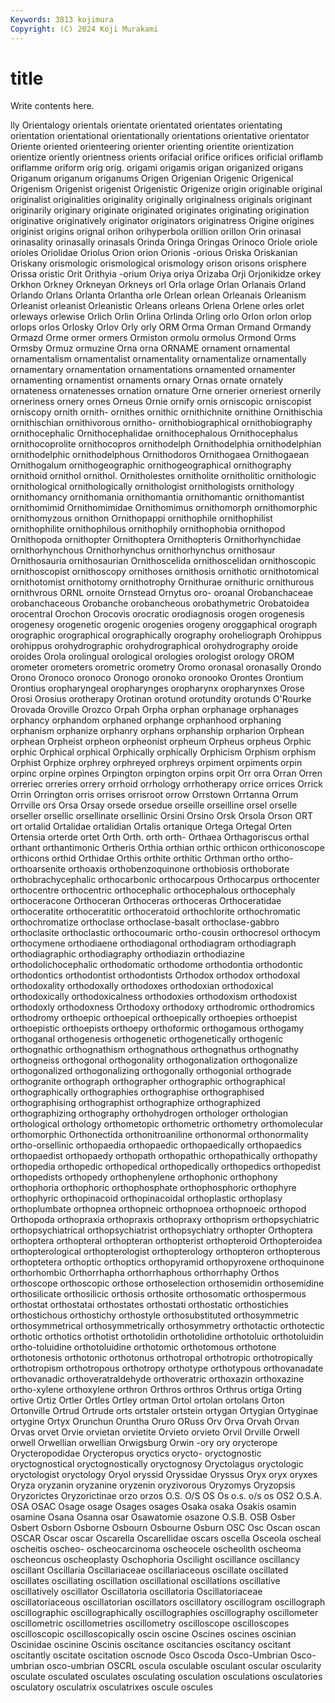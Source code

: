 ```yaml
---
Keywords: 3813 kojimura
Copyright: (C) 2024 Koji Murakami
---
```


# title

Write contents here.



lly Orientalogy orientals
orientate orientated orientates orientating orientation orientational orientationally orientations orientative orientator
Oriente oriented orienteering orienter orienting orientite orientization orientize oriently orientness
orients orifacial orifice orifices orificial oriflamb oriflamme oriform orig orig.
origami origamis origan origanized origans Origanum origanum origanums Origen Origenian
Origenic Origenical Origenism Origenist origenist Origenistic Origenize origin originable original
originalist originalities originality originally originalness originals originant originarily originary originate
originated originates originating origination originative originatively originator originators originatress Origine
origines originist origins orignal orihon orihyperbola orillion orillon Orin orinasal
orinasality orinasally orinasals Orinda Oringa Oringas Orinoco Oriole oriole orioles
Oriolidae Oriolus Orion orion Orionis -orious Oriska Oriskanian Oriskany orismologic
orismological orismology orison orisons orisphere Orissa oristic Orit Orithyia -orium
Oriya oriya Orizaba Orji Orjonikidze orkey Orkhon Orkney Orkneyan Orkneys
orl Orla orlage Orlan Orlanais Orland Orlando Orlans Orlanta Orlantha
orle Orlean orlean Orleanais Orleanism Orleanist orleanist Orleanistic Orleans orleans
Orlena Orlene orles orlet orleways orlewise Orlich Orlin Orlina Orlinda
Orling orlo Orlon orlon orlop orlops orlos Orlosky Orlov Orly
orly ORM Orma Orman Ormand Ormandy Ormazd Orme ormer ormers
Ormiston ormolu ormolus Ormond Orms Ormsby Ormuz ormuzine Orna orna
ORNAME ornament ornamental ornamentalism ornamentalist ornamentality ornamentalize ornamentally ornamentary ornamentation
ornamentations ornamented ornamenter ornamenting ornamentist ornaments ornary Ornas ornate ornately
ornateness ornatenesses ornation ornature Orne ornerier orneriest ornerily orneriness ornery
ornes Orneus Ornie ornify ornis orniscopic orniscopist orniscopy ornith ornith-
ornithes ornithic ornithichnite ornithine Ornithischia ornithischian ornithivorous ornitho- ornithobiographical ornithobiography
ornithocephalic Ornithocephalidae ornithocephalous Ornithocephalus ornithocoprolite ornithocopros ornithodelph Ornithodelphia ornithodelphian ornithodelphic
ornithodelphous Ornithodoros Ornithogaea Ornithogaean Ornithogalum ornithogeographic ornithogeographical ornithography ornithoid ornithol
ornithol. Ornitholestes ornitholite ornitholitic ornithologic ornithological ornithologically ornithologist ornithologists ornithology
ornithomancy ornithomania ornithomantia ornithomantic ornithomantist ornithomimid Ornithomimidae Ornithomimus ornithomorph ornithomorphic
ornithomyzous ornithon Ornithopappi ornithophile ornithophilist ornithophilite ornithophilous ornithophily ornithophobia ornithopod
Ornithopoda ornithopter Ornithoptera Ornithopteris Ornithorhynchidae ornithorhynchous Ornithorhynchus ornithorhynchus ornithosaur Ornithosauria
ornithosaurian Ornithoscelida ornithoscelidan ornithoscopic ornithoscopist ornithoscopy ornithoses ornithosis ornithotic ornithotomical
ornithotomist ornithotomy ornithotrophy Ornithurae ornithuric ornithurous ornithvrous ORNL ornoite Ornstead
Ornytus oro- oroanal Orobanchaceae orobanchaceous Orobanche orobancheous orobathymetric Orobatoidea orocentral
Orochon Orocovis orocratic orodiagnosis orogen orogenesis orogenesy orogenetic orogenic orogenies
orogeny oroggaphical orograph orographic orographical orographically orography oroheliograph Orohippus orohippus
orohydrographic orohydrographical orohydrography oroide oroides Orola orolingual orological orologies orologist
orology OROM orometer orometers orometric orometry Oromo oronasal oronasally Orondo
Orono Oronoco oronoco Oronogo oronoko oronooko Orontes Orontium Orontius oropharyngeal
oropharynges oropharynx oropharynxes Orose Orosi Orosius orotherapy Orotinan orotund orotundity
orotunds O'Rourke Orovada Oroville Orozco Orpah Orpha orphan orphanage orphanages
orphancy orphandom orphaned orphange orphanhood orphaning orphanism orphanize orphanry orphans
orphanship orpharion Orphean orphean Orpheist orpheon orpheonist orpheum Orpheus orpheus
Orphic orphic Orphical orphical Orphically orphically Orphicism Orphism orphism Orphist
Orphize orphrey orphreyed orphreys orpiment orpiments orpin orpinc orpine orpines
Orpington orpington orpins orpit Orr orra Orran Orren orreriec orreries
orrery orrhoid orrhology orrhotherapy orrice orrices Orrick Orrin Orrington orris
orrises orrisroot orrow Orrstown Orrtanna Orrum Orrville ors Orsa Orsay
orsede orsedue orseille orseilline orsel orselle orseller orsellic orsellinate orsellinic
Orsini Orsino Orsk Orsola Orson ORT ort ortalid Ortalidae ortalidian
Ortalis ortanique Ortega Ortegal Orten Ortensia orterde ortet Orth Orth.
orth orth- Orthaea Orthagoriscus orthal orthant orthantimonic Ortheris Orthia orthian
orthic orthicon orthiconoscope orthicons orthid Orthidae Orthis orthite orthitic Orthman
ortho ortho- orthoarsenite orthoaxis orthobenzoquinone orthobiosis orthoborate orthobrachycephalic orthocarbonic orthocarpous
Orthocarpus orthocenter orthocentre orthocentric orthocephalic orthocephalous orthocephaly orthoceracone Orthoceran Orthoceras
orthoceras Orthoceratidae orthoceratite orthoceratitic orthoceratoid orthochlorite orthochromatic orthochromatize orthoclase orthoclase-basalt
orthoclase-gabbro orthoclasite orthoclastic orthocoumaric ortho-cousin orthocresol orthocym orthocymene orthodiaene orthodiagonal
orthodiagram orthodiagraph orthodiagraphic orthodiagraphy orthodiazin orthodiazine orthodolichocephalic orthodomatic orthodome orthodontia
orthodontic orthodontics orthodontist orthodontists Orthodox orthodox orthodoxal orthodoxality orthodoxally orthodoxes
orthodoxian orthodoxical orthodoxically orthodoxicalness orthodoxies orthodoxism orthodoxist orthodoxly orthodoxness Orthodoxy
orthodoxy orthodromic orthodromics orthodromy orthoepic orthoepical orthoepically orthoepies orthoepist orthoepistic
orthoepists orthoepy orthoformic orthogamous orthogamy orthoganal orthogenesis orthogenetic orthogenetically orthogenic
orthognathic orthognathism orthognathous orthognathus orthognathy orthogneiss orthogonal orthogonality orthogonalization orthogonalize
orthogonalized orthogonalizing orthogonally orthogonial orthograde orthogranite orthograph orthographer orthographic orthographical
orthographically orthographies orthographise orthographised orthographising orthographist orthographize orthographized orthographizing orthography
orthohydrogen orthologer orthologian orthological orthology orthometopic orthometric orthometry orthomolecular orthomorphic
Orthonectida orthonitroaniline orthonormal orthonormality ortho-orsellinic orthopaedia orthopaedic orthopaedically orthopaedics orthopaedist
orthopaedy orthopath orthopathic orthopathically orthopathy orthopedia orthopedic orthopedical orthopedically orthopedics
orthopedist orthopedists orthopedy orthophenylene orthophonic orthophony orthophoria orthophoric orthophosphate orthophosphoric
orthophyre orthophyric orthopinacoid orthopinacoidal orthoplastic orthoplasy orthoplumbate orthopnea orthopneic orthopnoea
orthopnoeic orthopod Orthopoda orthopraxia orthopraxis orthopraxy orthoprism orthopsychiatric orthopsychiatrical orthopsychiatrist
orthopsychiatry orthopter Orthoptera orthoptera orthopteral orthopteran orthopterist orthopteroid Orthopteroidea orthopterological
orthopterologist orthopterology orthopteron orthopterous orthoptetera orthoptic orthoptics orthopyramid orthopyroxene orthoquinone
orthorhombic Orthorrhapha orthorrhaphous orthorrhaphy Orthos orthoscope orthoscopic orthose orthoselection orthosemidin
orthosemidine orthosilicate orthosilicic orthosis orthosite orthosomatic orthospermous orthostat orthostatai orthostates
orthostati orthostatic orthostichies orthostichous orthostichy orthostyle orthosubstituted orthosymmetric orthosymmetrical orthosymmetrically
orthosymmetry orthotactic orthotectic orthotic orthotics orthotist orthotolidin orthotolidine orthotoluic orthotoluidin
ortho-toluidine orthotoluidine orthotomic orthotomous orthotone orthotonesis orthotonic orthotonus orthotropal orthotropic
orthotropically orthotropism orthotropous orthotropy orthotype orthotypous orthovanadate orthovanadic orthoveratraldehyde orthoveratric
orthoxazin orthoxazine ortho-xylene orthoxylene orthron Orthros orthros Orthrus ortiga Orting
ortive Ortiz Ortler Ortles Ortley ortman Ortol ortolan ortolans Orton
Ortonville Ortrud Ortrude orts ortstaler ortstein ortygan Ortygian Ortyginae ortygine
Ortyx Orunchun Oruntha Oruro ORuss Orv Orva Orvah Orvan Orvas
orvet Orvie orvietan orvietite Orvieto orvieto Orvil Orville Orwell orwell
Orwellian orwellian Orwigsburg Orwin -ory ory orycterope Orycteropodidae Orycteropus oryctics
orycto- oryctognostic oryctognostical oryctognostically oryctognosy Oryctolagus oryctologic oryctologist oryctology Oryol
oryssid Oryssidae Oryssus Oryx oryx oryxes Oryza oryzanin oryzanine oryzenin
oryzivorous Oryzomys Oryzopsis Oryzorictes Oryzorictinae orzo orzos O.S. O/S OS
Os o.s. o/s os OS2 O.S.A. OSA OSAC Osage osage
Osages osages Osaka osaka Osakis osamin osamine Osana Osanna osar
Osawatomie osazone O.S.B. OSB Osber Osbert Osborn Osborne Osbourn Osbourne
Osburn OSC Osc Oscan oscan OSCAR Oscar oscar Oscarella Oscarellidae
oscars oscella Osceola oscheal oscheitis oscheo- oscheocarcinoma oscheocele oscheolith oscheoma
oscheoncus oscheoplasty Oschophoria Oscilight oscillance oscillancy oscillant Oscillaria Oscillariaceae oscillariaceous
oscillate oscillated oscillates oscillating oscillation oscillational oscillations oscillative oscillatively oscillator
Oscillatoria oscillatoria Oscillatoriaceae oscillatoriaceous oscillatorian oscillators oscillatory oscillogram oscillograph oscillographic
oscillographically oscillographies oscillography oscillometer oscillometric oscillometries oscillometry oscilloscope oscilloscopes oscilloscopic
oscilloscopically oscin oscine Oscines oscines oscinian Oscinidae oscinine Oscinis oscitance
oscitancies oscitancy oscitant oscitantly oscitate oscitation oscnode Osco Oscoda Osco-Umbrian
Osco-umbrian osco-umbrian OSCRL oscula osculable osculant oscular oscularity osculate osculated
osculates osculating osculation osculations osculatories osculatory osculatrix osculatrixes oscule oscules
